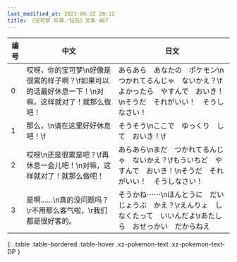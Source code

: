 ```yaml
---
last_modified_at: 2021-06-22 20:12
title: 《宝可梦 珍珠／钻石》文本 467
---
```

| 编号 | 中文 | 日文 |
| ---- | ---- | ---- |
| 0 | 哎呀，你的宝可梦\n好像是很累的样子啊？\f如果可以的话最好休息一下！\n对嘛，这样就对了！就那么做吧！ | あらあら　あなたの　ポケモン\nつかれてるんじゃ　ないかえ？\fよかったら　やすんで　おいき！\nそうだ　それがいい！　そうしなさい！ |
| 1 | 那么，\n请在这里好好休息吧！\f | そうそう\nここで　ゆっくり　して　おいき！\f |
| 2 | 哎呀\n还是很累是吧？\f再休息一会儿吧！\n对嘛，这样就对了！就那么做吧！ | あらあら\nまだ　つかれてるんじゃ　ないかえ？\fもういちど　やすんで　おいき！\nそうだ　それがいい！　そうしなさい！ |
| 3 | 是啊……\n真的没问题吗？\r不用那么客气啦，\r我们都是很好客的。 | そうかね⋯⋯\nほんとうに　だいじょうぶ　かえ？\rえんりょ　しなくたって　いいんだよ\rあたしら　おせっかい　だからねえ |
{: .table .table-bordered .table-hover .xz-pokemon-text .xz-pokemon-text-DP }